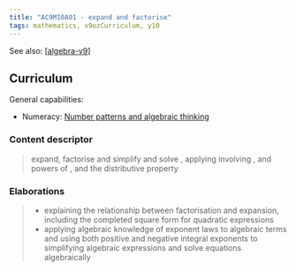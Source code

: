 ```yaml
---
title: "AC9M10A01 - expand and factorise"
tags: mathematics, v9ozCurriculum, y10
---
```


See also: [[algebra-v9]]


## Curriculum

General capabilities:

- Numeracy: [Number patterns and algebraic thinking](https://v9.australiancurriculum.edu.au/f-10-curriculum/learning-areas/mathematics/year-7_year-8_year-9_year-10/general-capability-snapshot?subject-identifier=MATMATY10&content-description-code=AC9M10A01&general-capability-code=N&element-code=NN&sub-element-index=0&sub-element-code=NNNPA&detailed-content-descriptions=0&hide-ccp=0&hide-gc=0&side-by-side=0&strands-start-index=0&subjects-start-index=3&view=quick)

### Content descriptor

> expand, factorise and simplify and solve , applying involving , and powers of , and the distributive property

### Elaborations 

> - explaining the relationship between factorisation and expansion, including the completed square form for quadratic expressions
> - applying algebraic knowledge of exponent laws to algebraic terms and using both positive and negative integral exponents to simplifying algebraic expressions and solve equations algebraically




[//begin]: # "Autogenerated link references for markdown compatibility"
[algebra-v9]: ../algebra-v9 "Algebra - for version 9 of the Australian Curriculum"
[//end]: # "Autogenerated link references"